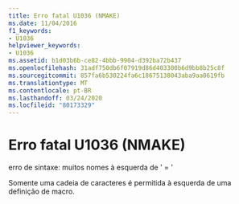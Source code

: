 ```yaml
---
title: Erro fatal U1036 (NMAKE)
ms.date: 11/04/2016
f1_keywords:
- U1036
helpviewer_keywords:
- U1036
ms.assetid: b1d03b6b-ce82-4bbb-9904-d392ba72b437
ms.openlocfilehash: 31adf750db6f07919d86d403300b6d9bb8b25c8f
ms.sourcegitcommit: 857fa6b530224fa6c18675138043aba9aa0619fb
ms.translationtype: MT
ms.contentlocale: pt-BR
ms.lasthandoff: 03/24/2020
ms.locfileid: "80173329"
---
```

# <a name="nmake-fatal-error-u1036"></a>Erro fatal U1036 (NMAKE)

erro de sintaxe: muitos nomes à esquerda de ' = '

Somente uma cadeia de caracteres é permitida à esquerda de uma definição de macro.
